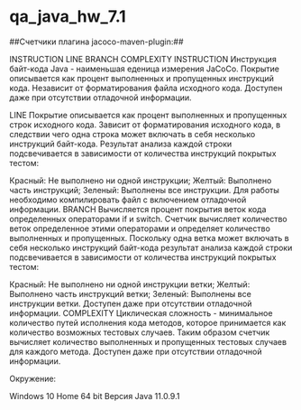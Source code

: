 # qa_java_hw_7.1
##Счетчики плагина jacoco-maven-plugin:##

INSTRUCTION
LINE
BRANCH
COMPLEXITY
INSTRUCTION Инструкция байт-кода Java - наименьшая еденица измерения JaCoCo. Покрытие описывается как процент выполненных и пропущенных инструкций кода. Независит от форматирования файла исходного кода. Доступен даже при отсутствии отладочной информации.

LINE Покрытие описывается как процент выполненных и пропущенных строк исходного кода. Зависит от форматирования исходного кода, в следствии чего одна строка может включать в себя несколько инструкций байт-кода. Результат анализа каждой строки подсвечивается в зависимости от количества инструкций покрытых тестом:

Красный: Не выполнено ни одной инструкции;
Желтый: Выполнено часть инструкций;
Зеленый: Выполнены все инструкции. Для работы необходимо компилировать файл с включением отладочной информации.
BRANCH Вычисляется процент покрытия веток кода определенных операторами if и switch. Счетчик вычисляет количество веток определенное этими операторами и определяет количество выполненных и пропущенных. Поскольку одна ветка может включать в себя несколько инструкций байт-кода результат анализа каждой строки подсвечивается в зависимости от количества инструкций покрытых тестом:

Красный: Не выполнено ни одной инструкции ветки;
Желтый: Выполнено часть инструкций ветки;
Зеленый: Выполнены все инструкции ветки. Доступен даже при отсутствии отладочной информации.
COMPLEXITY Циклическая сложность - минимальное количество путей исполнения кода методов, которое принимается как количество возможных тестовых случаев. Таким образом счетчик вычисляет количество выполненных и пропущенных тестовых случаев для каждого метода. Доступен даже при отсутствии отладочной информации.

Окружение:

Windows 10 Home 64 bit
Версия Java 11.0.9.1

